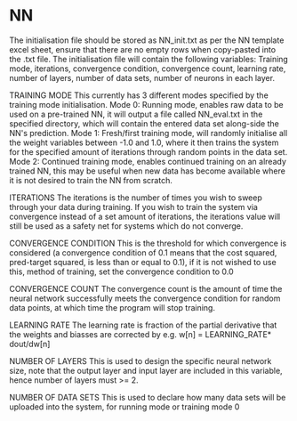 # NN
The initialisation file should be stored as NN_init.txt as per the NN template excel sheet, ensure that there are no empty rows when copy-pasted into the .txt file. The initialisation file will contain the following variables:
Training mode, iterations, convergence condition, convergence count, learning rate, number of layers, number of data sets, number of neurons in each layer.

TRAINING MODE
This currently has 3 different modes specified by the training mode initialisation.
Mode 0: 	Running mode, enables raw data to be used on a pre-trained NN, it will output a file called NN_eval.txt in the specified directory, which will contain the entered data set along-side the NN's prediction.
Mode 1: 	Fresh/first training mode, will randomly initialise all the weight variables between -1.0 and 1.0, where it then trains the system for the specified amount of iterations through random points in the data set.
Mode 2:		Continued training mode, enables continued training on an already trained NN, this may be useful when new data has become available where it is not desired to train the NN from scratch.

ITERATIONS
The iterations is the number of times you wish to sweep through your data during training. If you wish to train the system via convergence instead of a set amount of iterations, the iterations value will still be used as a safety net for systems which do not converge.

CONVERGENCE CONDITION
This is the threshold for which convergence is considered (a convergence condition of 0.1 means that the cost squared, pred-target squared, is less than or equal to 0.1), if it is not wished to use this, method of training, set the convergence condition to 0.0 

CONVERGENCE COUNT
The convergence count is the amount of time the neural network successfully meets the convergence condition for random data points, at which time the program will stop training. 

LEARNING RATE
The learning rate is fraction of the partial derivative that the weights and biasses are corrected by 
e.g. w[n] = LEARNING_RATE* dout/dw[n]

NUMBER OF LAYERS
This is used to design the specific neural network size, note that the output layer and input layer are included in this variable, hence number of layers must >= 2. 

NUMBER OF DATA SETS
This is used to declare how many data sets will be uploaded into the system, for running mode or training mode 0
